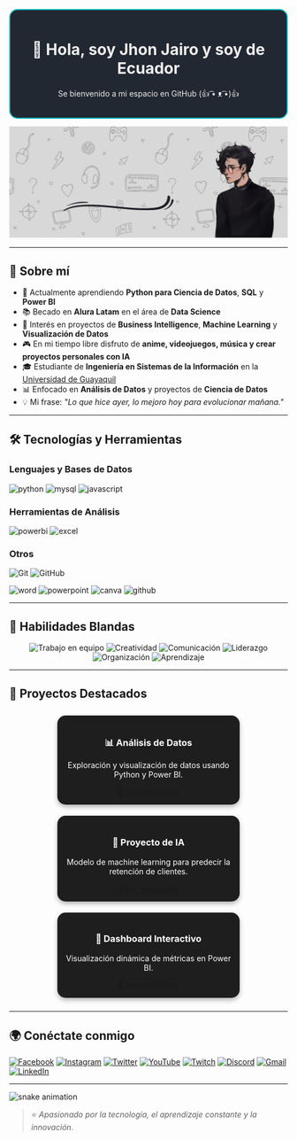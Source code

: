 <div align="center" style="border: 2px solid #00ADB5; border-radius: 15px; padding: 15px; background-color: #222831; color: #EEEEEE;">
  <h1 style="border-bottom: none;">👋 Hola, soy Jhon Jairo y soy de Ecuador</h1>
  <p>Se bienvenido a mi espacio en GitHub (👍 ͡• ᴥ ͡•)👍</p>
</div>

<!-- Banner -->
<p align="center">
  <img src="https://github.com/Jhoncito07/Jhoncito07/blob/main/assets/Banner%20de%20github%20Jhoncito07.gif" alt="Banner de Jhon Jairo"/>
</p>

---

## 📌 Sobre mí
- 🌱 Actualmente aprendiendo **Python para Ciencia de Datos**, **SQL** y **Power BI**  
- 📚 Becado en **Alura Latam** en el área de **Data Science**  
- 🎯 Interés en proyectos de **Business Intelligence**, **Machine Learning** y **Visualización de Datos**  
- 🎮 En mi tiempo libre disfruto de **anime, videojuegos, música y crear proyectos personales con IA**
- 🎓 Estudiante de **Ingeniería en Sistemas de la Información** en la [Universidad de Guayaquil](https://www.ug.edu.ec/)  
- 📊 Enfocado en **Análisis de Datos** y proyectos de **Ciencia de Datos**  
- 💡 Mi frase: *"Lo que hice ayer, lo mejoro hoy para evolucionar mañana."*

---

## 🛠️ Tecnologías y Herramientas

### Lenguajes y Bases de Datos
<div align="left">
  <!-- Python -->
  <img src="https://cdn.jsdelivr.net/gh/devicons/devicon/icons/python/python-original.svg" height="40" alt="python" />
  <!-- SQL / MySQL -->
  <img src="https://cdn.jsdelivr.net/gh/devicons/devicon/icons/mysql/mysql-original.svg" height="40" alt="mysql" />
  <!-- JavaScript -->
  <img src="https://cdn.jsdelivr.net/gh/devicons/devicon/icons/javascript/javascript-original.svg" height="40" alt="javascript" />
</div>

### Herramientas de Análisis
<div align="left">
  <!-- Power BI -->
  <img src="https://img.icons8.com/color/48/power-bi.png" height="40" alt="powerbi"/>
  <!-- Excel -->
  <img src="https://img.icons8.com/color/48/microsoft-excel-2019--v1.png" height="40" alt="excel"/>
  

### Otros

![Git](https://img.shields.io/badge/-Git-F05032?logo=git&logoColor=fff)
![GitHub](https://img.shields.io/badge/-GitHub-181717?logo=github&logoColor=fff)
<div align="left"> 
  <!-- Word -->
  <img src="https://img.icons8.com/color/48/microsoft-word-2019--v2.png" height="40" alt="word"/>
  <!-- PowerPoint -->
  <img src="https://img.icons8.com/color/48/microsoft-powerpoint-2019--v1.png" height="40" alt="powerpoint"/>
  <!-- Canva -->
  <img src="https://img.icons8.com/color/48/canva.png" height="40" alt="canva"/>
  <!-- GitHub -->
  <img src="https://cdn.jsdelivr.net/gh/devicons/devicon/icons/github/github-original.svg" height="40" alt="github" />
</div>

---

## 🌟 Habilidades Blandas
<div align="center">

![Trabajo en equipo](https://img.shields.io/badge/Trabajo%20en%20equipo-4CAF50?style=for-the-badge)
![Creatividad](https://img.shields.io/badge/Creatividad-F44336?style=for-the-badge)
![Comunicación](https://img.shields.io/badge/Comunicación-2196F3?style=for-the-badge)
![Liderazgo](https://img.shields.io/badge/Liderazgo-FFC107?style=for-the-badge)
![Organización](https://img.shields.io/badge/Organización-9C27B0?style=for-the-badge)
![Aprendizaje](https://img.shields.io/badge/Aprendizaje-FF5722?style=for-the-badge)

</div>

---

## 🚀 Proyectos Destacados

<div align="center">

  <!-- Card 1 -->
  <div style="display: inline-block; width: 300px; margin: 10px; border-radius: 15px; padding: 15px; background: #1e1e1e; color: #fff; box-shadow: 0 4px 8px rgba(0,0,0,0.3);">
    <h3>📊 Análisis de Datos</h3>
    <p>Exploración y visualización de datos usando Python y Power BI.</p>
    <a href="https://github.com/Jhoncito07/proyecto1" target="_blank">
      🔗 Ver repositorio
    </a>
  </div>

  <!-- Card 2 -->
  <div style="display: inline-block; width: 300px; margin: 10px; border-radius: 15px; padding: 15px; background: #1e1e1e; color: #fff; box-shadow: 0 4px 8px rgba(0,0,0,0.3);">
    <h3>🤖 Proyecto de IA</h3>
    <p>Modelo de machine learning para predecir la retención de clientes.</p>
    <a href="https://github.com/Jhoncito07/proyecto2" target="_blank">
      🔗 Ver repositorio
    </a>
  </div>

  <!-- Card 3 -->
  <div style="display: inline-block; width: 300px; margin: 10px; border-radius: 15px; padding: 15px; background: #1e1e1e; color: #fff; box-shadow: 0 4px 8px rgba(0,0,0,0.3);">
    <h3>📡 Dashboard Interactivo</h3>
    <p>Visualización dinámica de métricas en Power BI.</p>
    <a href="https://github.com/Jhoncito07/proyecto3" target="_blank">
      🔗 Ver repositorio
    </a>
  </div>

</div>

---

## 🌍 Conéctate conmigo

[![Facebook](https://img.shields.io/badge/Facebook-1877F2?style=for-the-badge&logo=facebook&logoColor=white)](https://facebook.com/TU_USUARIO)
[![Instagram](https://img.shields.io/badge/Instagram-E4405F?style=for-the-badge&logo=instagram&logoColor=white)](https://instagram.com/TU_USUARIO)
[![Twitter](https://img.shields.io/badge/Twitter-1DA1F2?style=for-the-badge&logo=twitter&logoColor=white)](https://twitter.com/TU_USUARIO)
[![YouTube](https://img.shields.io/badge/YouTube-FF0000?style=for-the-badge&logo=youtube&logoColor=white)](https://youtube.com/@TU_CANAL)
[![Twitch](https://img.shields.io/badge/Twitch-9146FF?style=for-the-badge&logo=twitch&logoColor=white)](https://twitch.tv/TU_CANAL)
[![Discord](https://img.shields.io/badge/Discord-5865F2?style=for-the-badge&logo=discord&logoColor=white)](https://discord.gg/TU_INVITE)
[![Gmail](https://img.shields.io/badge/Gmail-D14836?style=for-the-badge&logo=gmail&logoColor=white)](mailto:TU_CORREO@gmail.com)
[![LinkedIn](https://img.shields.io/badge/LinkedIn-0A66C2?style=for-the-badge&logo=linkedin&logoColor=white)](https://linkedin.com/in/TU_USUARIO)

---

![snake animation](https://github.com/Jhoncito07/Jhoncito07/blob/output/github-contribution-grid-snake2.svg)

>⭐ *Apasionado por la tecnología, el aprendizaje constante y la innovación.*
